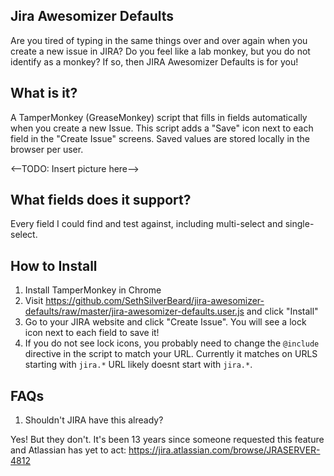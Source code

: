 Jira Awesomizer Defaults
-----------------------------------------------------------
Are you tired of typing in the same things over and over again when you create a new issue in JIRA?  Do you feel like a lab monkey, but you do not identify as a monkey?  If so, then JIRA Awesomizer Defaults is for you!

What is it?
----------------
A TamperMonkey (GreaseMonkey) script that fills in fields automatically when you create a new Issue. This script adds a "Save" icon next to each field in the "Create Issue" screens. Saved values are stored locally in the browser per user. 

<--TODO: Insert picture here-->

What fields does it support?
------------
Every field I could find and test against, including multi-select and single-select.

How to Install
------------
1. Install TamperMonkey in Chrome
1. Visit https://github.com/SethSilverBeard/jira-awesomizer-defaults/raw/master/jira-awesomizer-defaults.user.js and click "Install"
1. Go to your JIRA website and click "Create Issue". You will see a lock icon next to each field to save it!
1. If you do not see lock icons, you probably need to change the `@include` directive in the script to match your URL. Currently it matches on URLS starting with `jira.*`  URL likely doesnt start with `jira.*`.


FAQs
----------
1. Shouldn't JIRA have this already?

Yes! But they don't. It's been 13 years since someone requested this feature and Atlassian has yet to act: https://jira.atlassian.com/browse/JRASERVER-4812

